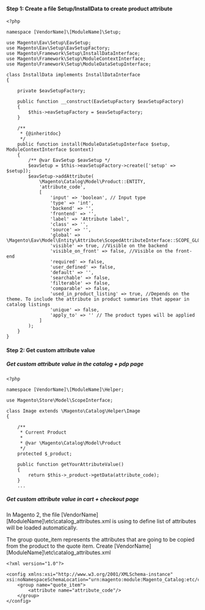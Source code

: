 #### Step 1: Create a file Setup/InstallData to create product attribute

```
<?php

namespace [VendorName]\[ModuleName]\Setup;

use Magento\Eav\Setup\EavSetup;
use Magento\Eav\Setup\EavSetupFactory;
use Magento\Framework\Setup\InstallDataInterface;
use Magento\Framework\Setup\ModuleContextInterface;
use Magento\Framework\Setup\ModuleDataSetupInterface;

class InstallData implements InstallDataInterface
{

    private $eavSetupFactory;

    public function __construct(EavSetupFactory $eavSetupFactory)
    {
        $this->eavSetupFactory = $eavSetupFactory;
    }

    /**
     * {@inheritdoc}
     */
    public function install(ModuleDataSetupInterface $setup, ModuleContextInterface $context)
    {
        /** @var EavSetup $eavSetup */
        $eavSetup = $this->eavSetupFactory->create(['setup' => $setup]);
        $eavSetup->addAttribute(
            \Magento\Catalog\Model\Product::ENTITY,
            'attribute_code',
            [
                'input' => 'boolean', // Input type
                'type' => 'int',
                'backend' => '',
                'frontend' => '',
                'label' => 'Attribute label',
                'class' => '',
                'source' => '',
                'global' => \Magento\Eav\Model\Entity\Attribute\ScopedAttributeInterface::SCOPE_GLOBAL,
                'visible' => true, //Visible on the backend
                'visible_on_front' => false, //Visible on the front-end
                'required' => false,
                'user_defined' => false,
                'default' => '',
                'searchable' => false,
                'filterable' => false,
                'comparable' => false,
                'used_in_product_listing' => true, //Depends on the theme. To include the attribute in product summaries that appear in catalog listings
                'unique' => false,
                'apply_to' => '' // The product types will be applied
            ]
        );
    }
}
```

#### Step 2: Get custom attribute value

##### Get custom attribute value in the catalog + pdp page

```
<?php

namespace [VendorName]\[ModuleName]\Helper;

use Magento\Store\Model\ScopeInterface;

class Image extends \Magento\Catalog\Helper\Image
{

    /**
     * Current Product
     *
     * @var \Magento\Catalog\Model\Product
     */
    protected $_product;

    public function getYourAttributeValue()
    {
        return $this->_product->getData(attribute_code);
    }
    ...
```

##### Get custom attribute value in cart + checkout page

In Magento 2, the file [VendorName]\[ModuleName]\etc\catalog_attributes.xml is using to define list of attributes will be loaded automatically.

The group quote_item represents the attributes that are going to be copied from the product to the quote item.
Create [VendorName]\[ModuleName]\etc\catalog_attributes.xml
```
<?xml version="1.0"?>

<config xmlns:xsi="http://www.w3.org/2001/XMLSchema-instance" xsi:noNamespaceSchemaLocation="urn:magento:module:Magento_Catalog:etc/catalog_attributes.xsd">
    <group name="quote_item">
        <attribute name="attribute_code"/>
    </group>
</config>
```
